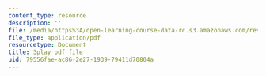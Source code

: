 ```yaml
---
content_type: resource
description: ''
file: /media/https%3A/open-learning-course-data-rc.s3.amazonaws.com/res-6-008-digital-signal-processing-spring-2011/79556faeac862e27193979411d70804a_4Gy1mik0tr4.pdf
file_type: application/pdf
resourcetype: Document
title: 3play pdf file
uid: 79556fae-ac86-2e27-1939-79411d70804a
---
```

